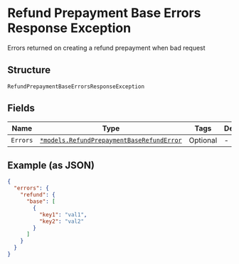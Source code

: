 
# Refund Prepayment Base Errors Response Exception

Errors returned on creating a refund prepayment when bad request

## Structure

`RefundPrepaymentBaseErrorsResponseException`

## Fields

| Name | Type | Tags | Description |
|  --- | --- | --- | --- |
| `Errors` | [`*models.RefundPrepaymentBaseRefundError`](refund-prepayment-base-refund-error.md) | Optional | - |

## Example (as JSON)

```json
{
  "errors": {
    "refund": {
      "base": [
        {
          "key1": "val1",
          "key2": "val2"
        }
      ]
    }
  }
}
```

